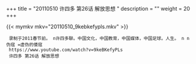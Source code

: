+++
title = "20110510  许四多 第26话 解放思想 "
description = ""
weight = 20
+++

{{< mymkv mkv="20110510_9kebkefypls.mkv" >}}

     录制于2011春节前。 n许四多聊。中国文化，中国教育，中国媒体，中国足球。人生。 n n 伪寇 =虚伪的倭寇 
     https://www.youtube.com/watch?v=9keBKefyPLs 
     许四多 第26话 解放思想 
